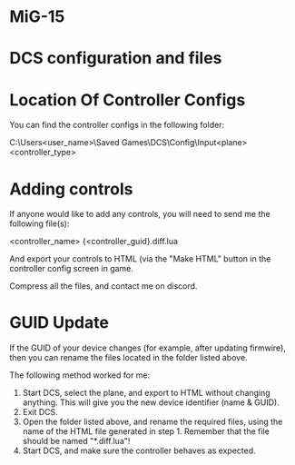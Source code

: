 # MiG-15
DCS configuration and files
===========================

Location Of Controller Configs
==============================
You can find the controller configs in the following folder:

C:\Users\<user_name>\Saved Games\DCS\Config\Input\<plane>\<controller_type>

Adding controls
===============
If anyone would like to add any controls, you will need to send me the following file(s):

<controller_name> {<controller_guid}.diff.lua

And export your controls to HTML (via the "Make HTML" button in the controller config screen in game.

Compress all the files, and contact me on discord.

GUID Update
===========
If the GUID of your device changes (for example, after updating firmwire), then you can rename the files located in the folder listed above.

The following method worked for me:

1) Start DCS, select the plane, and export to HTML without changing anything. This will give you the new device identifier (name & GUID).
2) Exit DCS.
3) Open the folder listed above, and rename the required files, using the name of the HTML file generated in step 1. Remember that the file should be named "*.diff.lua"!
4) Start DCS, and make sure the controller behaves as expected.

